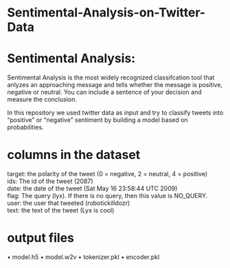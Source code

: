 # Sentimental-Analysis-on-Twitter-Data
# Sentimental Analysis:
Sentimental Analysis is the most widely recognized classifcation tool that anlyzes an approaching message and tells whether the message is positive, negative or neutral. You can include a sentence of your decision and measure the conclusion.

In this repository we used twitter data as input and try to classify tweets into “positive” or “negative” sentiment by building a model based on probabilities.

# columns in the dataset
target: the polarity of the tweet (0 = negative, 2 = neutral, 4 = positive)                                                               
ids: The id of the tweet (2087)                                                                                                           
date: the date of the tweet (Sat May 16 23:58:44 UTC 2009)                                                                                 
flag: The query (lyx). If there is no query, then this value is NO_QUERY.                                                                 
user: the user that tweeted (robotickilldozr)                                                                                             
text: the text of the tweet (Lyx is cool)


# output files
•	model.h5
•	model.w2v
•	tokenizer.pkl
•	encoder.pkl

